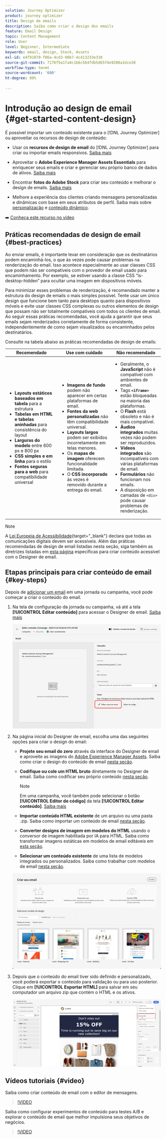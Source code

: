 ```yaml
---
solution: Journey Optimizer
product: journey optimizer
title: Design de emails
description: Saiba como criar o design dos emails
feature: Email Design
topic: Content Management
role: User
level: Beginner, Intermediate
keywords: email, design, Stock, Assets
exl-id: e4f91870-f06a-4cd3-98b7-4c413233e310
source-git-commit: 7176f5a1fa4c1b6c564fdb5d65f4e9208a1dce30
workflow-type: tm+mt
source-wordcount: '680'
ht-degree: 89%

---
```


# Introdução ao design de email {#get-started-content-design}

É possível importar um conteúdo existente para o [!DNL Journey Optimizer] ou aproveitar os recursos de design de conteúdo:

* Usar os **recursos de design de email** do [!DNL Journey Optimizer] para criar ou importar emails responsivos. [Saiba mais](content-from-scratch.md)

* Aproveitar o **Adobe Experience Manager Assets Essentials** para enriquecer seus emails e criar e gerenciar seu próprio banco de dados de ativos. [Saiba mais](../integrations/assets.md)

* Encontrar **fotos do Adobe Stock** para criar seu conteúdo e melhorar o design de emails. [Saiba mais](../integrations/stock.md)

* Melhore a experiência dos clientes criando mensagens personalizadas e dinâmicas com base em seus atributos de perfil. Saiba mais sobre [personalização](../personalization/personalize.md) e [conteúdo dinâmico](../personalization/get-started-dynamic-content.md).

➡️ [Conheça este recurso no vídeo](#video)

## Práticas recomendadas de design de email {#best-practices}

Ao enviar emails, é importante levar em consideração que os destinatários podem encaminhá-los, o que às vezes pode causar problemas na renderização do email. Isso acontece especialmente ao usar classes CSS que podem não ser compatíveis com o provedor de email usado para encaminhamento. Por exemplo, se estiver usando a classe CSS “is-desktop-hidden” para ocultar uma imagem em dispositivos móveis.

Para minimizar esses problemas de renderização, é recomendado manter a estrutura do design de emails o mais simples possível. Tente usar um único design que funcione bem tanto para desktops quanto para dispositivos móveis e evite usar classes CSS complexas ou outros elementos de design que possam não ser totalmente compatíveis com todos os clientes de email. Ao seguir essas práticas recomendadas, você ajuda a garantir que seus emails sejam renderizados corretamente de forma consistente, independentemente de como sejam visualizados ou encaminhados pelos destinatários.

Consulte na tabela abaixo as práticas recomendadas de design de emails:

| Recomendado | Use com cuidado | Não recomendado |
|-|-|-|
| <ul><li><b>Layouts estáticos baseados em tabela</b> para a estrutura</li> <li><b>Tabelas em HTML e tabelas aninhadas</b> para consistência do layout</li> <li><b>Larguras do modelo</b> entre 600 px e 800 px </li> <li><b>CSS simples e em linha</b> para o estilo </li> <li><b>Fontes seguras para a web</b> para compatibilidade universal</li> | <ul><li><b>Imagens de fundo</b> podem não aparecer em certas plataformas de email.</li><li><b>Fontes da web personalizadas</b> não têm compatibilidade universal.</li><li><b>Layouts largos</b> podem ser exibidos incorretamente em telas menores.</li><li>Os <b>mapas de imagem</b> oferecem funcionalidade limitada.</li><li>O <b>CSS incorporado</b> às vezes é removido durante a entrega do email.</li> | <ul><li>Geralmente, o <b>JavaScript</b> não é compatível com ambientes de email.</li> <li> Tags <b>`<iframe>`</b> estão bloqueadas na maioria das plataformas. </li> <li>O <b>Flash</b> está obsoleto e não é mais compatível.</li> <li><b>Áudios integrados</b> muitas vezes não podem ser reproduzidos.</li> <li><b>Vídeos integrados</b> são incompatíveis com várias plataformas de email.</li> <li> <b>Formulários</b> não funcionam nos emails.</li> <li> A disposição em camadas de `<div>` pode causar problemas de renderização.</li> |

>[!NOTE]
>
>A [Lei Europeia de Acessibilidade](https://eur-lex.europa.eu/legal-content/EN/TXT/?uri=CELEX%3A32019L0882){target="_blank"} declara que todas as comunicações digitais devem ser acessíveis. Além das práticas recomendadas de design de email listadas nesta seção, siga também as diretrizes listadas em [esta página](accessible-content.md) específicas para criar conteúdo acessível com o Designer de email.

## Etapas principais para criar conteúdo de email {#key-steps}

Depois de [adicionar um email](create-email.md) em uma jornada ou campanha, você pode começar a criar o conteúdo do email.

1. Na tela de configuração da jornada ou campanha, vá até a tela **[!UICONTROL Editar conteúdo]** para acessar o Designer de email. [Saiba mais](create-email.md#define-email-content)

   ![](assets/email_designer_edit_email_body.png)

1. Na página inicial do Designer de email, escolha uma das seguintes opções para criar o design do email:

   * **Projete seu email do zero** através da interface do Designer de email e aproveite as imagens do [Adobe Experience Manager Assets](../integrations/assets.md). Saiba como criar o design do conteúdo de email [nesta seção](content-from-scratch.md).

   * **Codifique ou cole um HTML bruto** diretamente no Designer de email. Saiba como codificar seu próprio conteúdo [nesta seção](code-content.md).

     >[!NOTE]
     >
     >Em uma campanha, você também pode selecionar o botão **[!UICONTROL Editor de código]** da tela **[!UICONTROL Editar conteúdo]**. [Saiba mais](create-email.md#define-email-content)

   * **Importar conteúdo HTML existente** de um arquivo ou uma pasta .zip. Saiba como importar um conteúdo de email [nesta seção](existing-content.md).

   * **Converter designs de imagem em modelos do HTML** usando o conversor de imagem habilitada por IA para HTML. Saiba como transformar imagens estáticas em modelos de email editáveis em [esta seção](image-to-html.md).

   * **Selecionar um conteúdo existente** de uma lista de modelos integrados ou personalizados. Saiba como trabalhar com modelos de email [nesta seção](../email/use-email-templates.md).

   ![](assets/email_designer_create_options.png)

1. Depois que o conteúdo do email tiver sido definido e personalizado, você poderá exportar o conteúdo para validação ou para uso posterior. Clique em **[!UICONTROL Exportar HTML]** para salvar em seu computador um arquivo zip que contém o HTML e os ativos.

   ![](assets/email_designer_export.png)

## Vídeos tutoriais {#video}

Saiba como criar conteúdo de email com o editor de mensagens.

>[!VIDEO](https://video.tv.adobe.com/v/334150?quality=12)

Saiba como configurar experimentos de conteúdo para testes A/B e explorar o conteúdo de email que melhor impulsiona seus objetivos de negócios.

>[!VIDEO](https://video.tv.adobe.com/v/3419893)
